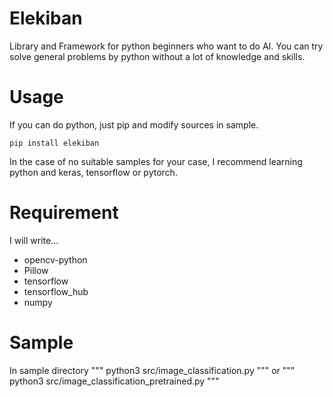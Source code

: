 # Elekiban
Library and Framework for python beginners who want to do AI. You can try solve general problems by python without a lot of knowledge and skills.

# Usage
If you can do python, just pip and modify sources in sample.
```
pip install elekiban
```
In the case of no suitable samples for your case, I recommend learning python and keras, tensorflow or pytorch. 

# Requirement
I will write...
- opencv-python
- Pillow
- tensorflow
- tensorflow_hub
- numpy

# Sample
In sample directory
"""
python3 src/image_classification.py
"""
or
"""
python3 src/image_classification_pretrained.py
"""

